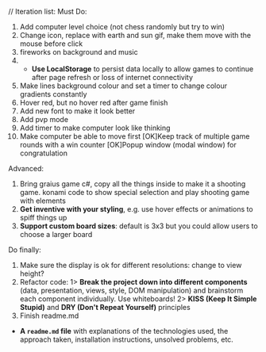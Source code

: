 //
Iteration list:
Must Do:
1. Add computer level choice (not chess randomly but try to win)
2. Change icon, replace with earth and sun gif, make them move with the mouse before click
3. fireworks on background and music
4. * **Use LocalStorage** to persist data locally to allow games to continue after page refresh or loss of internet connectivity
5. Make lines background colour and set a timer to change colour gradients constantly
6. Hover red, but no hover red after game finish
7. Add new font to make it look better
8. Add pvp mode
9. Add timer to make computer look like thinking
10. Make computer be able to move first
[OK]Keep track of multiple game rounds with a win counter
[OK]Popup window (modal window) for congratulation



Advanced:
1. Bring graius game c#, copy all the things inside to make it a shooting game. konami code to show special selection and play shooting game with elements
2. **Get inventive with your styling**, e.g. use hover effects or animations to spiff things up
3. **Support custom board sizes**: default is 3x3 but you could allow users to choose a larger board



Do finally:
1. Make sure the display is ok for different resolutions: change to view height?
2. Refactor code:
1> **Break the project down into different components** (data, presentation, views, style, DOM manipulation) and brainstorm each component individually. Use whiteboards!
2> **KISS (Keep It Simple Stupid)** and **DRY (Don't Repeat Yourself)** principles
3. Finish readme.md
* **A ``readme.md`` file** with explanations of the technologies used, the approach taken, installation instructions, unsolved problems, etc.



